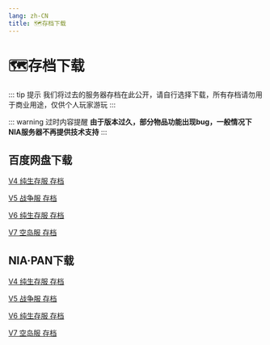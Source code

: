 ```yaml
---
lang: zh-CN
title: 🗺️存档下载
---
```

# 🗺️存档下载

::: tip 提示
我们将过去的服务器存档在此公开，请自行选择下载，所有存档请勿用于商业用途，仅供个人玩家游玩
:::

::: warning 过时内容提醒
**由于版本过久，部分物品功能出现bug，一般情况下NIA服务器不再提供技术支持**
:::

## 百度网盘下载

[V4 纯生存服 存档](https://pan.baidu.com/s/1c_A_K-J3YGqvwwGwIH7UKw?pwd=46xw)

[V5 战争服 存档](https://pan.baidu.com/s/1366scjISCDlphABuBxDLzw?pwd=88d4)

[V6 纯生存服 存档](https://pan.baidu.com/s/1Muw5SXcRVzJNLJUj-NloOQ?pwd=bcth)

[V7 空岛服 存档](https://pan.baidu.com/s/1iRfG2JyfjJkrgCv42GgeSg?pwd=tt3s)


## NIA·PAN下载

[V4 纯生存服 存档](https://pan.mcnia.com/s/rvSL)

[V5 战争服 存档](https://pan.mcnia.com/s/2BhG)

[V6 纯生存服 存档](https://pan.mcnia.com/s/dkcD)

[V7 空岛服 存档](https://pan.mcnia.com/s/eZtW)
